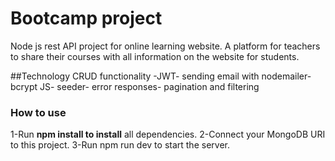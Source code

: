 # Bootcamp project
Node js rest API project for online learning website. A platform for teachers to share their courses with all information on the website for students.

##Technology
CRUD functionality -JWT- sending email with nodemailer- bcrypt JS- seeder- error responses- pagination and filtering

### How to use
1-Run **npm install to install** all dependencies.
2-Connect your MongoDB URI to this project.
3-Run npm run dev to start the server.
